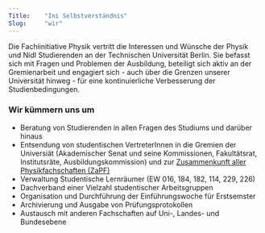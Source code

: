 ```yaml
---
Title:	  "Ini Selbstverständnis"
Slug:	  "wir"
---
```


Die Fachiinitiative Physik vertritt die Interessen und Wünsche der Physik und NidI Studierenden an der Technischen Universität Berlin. Sie befasst sich mit Fragen und Problemen der Ausbildung, beteiligt sich aktiv an der Gremienarbeit und engagiert sich - auch über die Grenzen unserer Universität hinweg - für eine kontinuierliche Verbesserung der Studienbedingungen.

### Wir kümmern uns um

* Beratung von Studierenden in allen Fragen des Studiums und darüber hinaus
* Entsendung von studentischen VertreterInnen in die Gremien der Universiät (Akademischer Senat und seine Kommissionen, Fakultätsrat, Institutsräte, Ausbildungskommission) und zur [Zusammenkunft aller Physikfachschaften (ZaPF)](http://zapfev.de "Seite des ZaPF e.V.")
* Verwaltung Studentische Lernräumer (EW 016, 184, 182, 114, 229, 226)
* Dachverband einer Vielzahl studentischer Arbeitsgruppen
* Organisation und Durchführung der Einführungswoche für Erstsemster
* Archivierung und Ausgabe von Prüfungsprotokollen
* Austausch mit anderen Fachschaften auf Uni-, Landes- und Bundesebene
